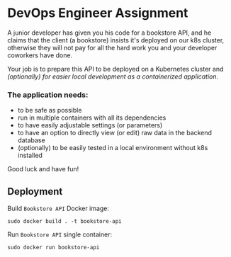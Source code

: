# DevOps Engineer Assignment

A junior developer has given you his code for a bookstore API, and he claims that 
the client (a bookstore) insists it's deployed on our k8s cluster, otherwise they will not pay
for all the hard work you and your developer coworkers have done. 

Your job is to prepare this API to be deployed on a Kubernetes cluster and <em>(optionally)
for easier local development as a containerized application.</em>

### The application needs:  
- to be safe as possible
- run in multiple containers with all its dependencies
- to have easily adjustable settings (or parameters)
- to have an option to directly view (or edit) raw data in the backend database
- (optionally) to be easily tested in a local environment
without k8s installed

Good luck and have fun!

## Deployment

Build `Bookstore API` Docker image:

```shell
sudo docker build . -t bookstore-api
```

Run `Bookstore API` single container:

```shell
sudo docker run bookstore-api
```
